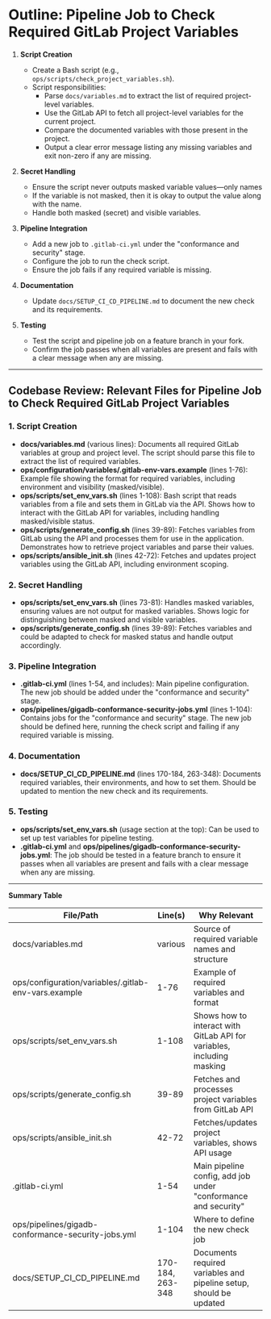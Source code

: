 # Outline: Pipeline Job to Check Required GitLab Project Variables

1. **Script Creation**
   - Create a Bash script (e.g., `ops/scripts/check_project_variables.sh`).
   - Script responsibilities:
     - Parse `docs/variables.md` to extract the list of required project-level variables.
     - Use the GitLab API to fetch all project-level variables for the current project.
     - Compare the documented variables with those present in the project.
     - Output a clear error message listing any missing variables and exit non-zero if any are missing.

2. **Secret Handling**
   - Ensure the script never outputs masked variable values—only names
   - If the variable is not masked, then it is okay to output the value along with the name.
   - Handle both masked (secret) and visible variables.

3. **Pipeline Integration**
   - Add a new job to `.gitlab-ci.yml` under the "conformance and security" stage.
   - Configure the job to run the check script.
   - Ensure the job fails if any required variable is missing.

4. **Documentation**
   - Update `docs/SETUP_CI_CD_PIPELINE.md` to document the new check and its requirements.

5. **Testing**
   - Test the script and pipeline job on a feature branch in your fork.
   - Confirm the job passes when all variables are present and fails with a clear message when any are missing.

---

## Codebase Review: Relevant Files for Pipeline Job to Check Required GitLab Project Variables

### 1. Script Creation
- **docs/variables.md** (various lines): Documents all required GitLab variables at group and project level. The script should parse this file to extract the list of required variables.
- **ops/configuration/variables/.gitlab-env-vars.example** (lines 1-76): Example file showing the format for required variables, including environment and visibility (masked/visible).
- **ops/scripts/set_env_vars.sh** (lines 1-108): Bash script that reads variables from a file and sets them in GitLab via the API. Shows how to interact with the GitLab API for variables, including handling masked/visible status.
- **ops/scripts/generate_config.sh** (lines 39-89): Fetches variables from GitLab using the API and processes them for use in the application. Demonstrates how to retrieve project variables and parse their values.
- **ops/scripts/ansible_init.sh** (lines 42-72): Fetches and updates project variables using the GitLab API, including environment scoping.

### 2. Secret Handling
- **ops/scripts/set_env_vars.sh** (lines 73-81): Handles masked variables, ensuring values are not output for masked variables. Shows logic for distinguishing between masked and visible variables.
- **ops/scripts/generate_config.sh** (lines 39-89): Fetches variables and could be adapted to check for masked status and handle output accordingly.

### 3. Pipeline Integration
- **.gitlab-ci.yml** (lines 1-54, and includes): Main pipeline configuration. The new job should be added under the "conformance and security" stage.
- **ops/pipelines/gigadb-conformance-security-jobs.yml** (lines 1-104): Contains jobs for the "conformance and security" stage. The new job should be defined here, running the check script and failing if any required variable is missing.

### 4. Documentation
- **docs/SETUP_CI_CD_PIPELINE.md** (lines 170-184, 263-348): Documents required variables, their environments, and how to set them. Should be updated to mention the new check and its requirements.

### 5. Testing
- **ops/scripts/set_env_vars.sh** (usage section at the top): Can be used to set up test variables for pipeline testing.
- **.gitlab-ci.yml** and **ops/pipelines/gigadb-conformance-security-jobs.yml**: The job should be tested in a feature branch to ensure it passes when all variables are present and fails with a clear message when any are missing.

---

**Summary Table**

| File/Path                                         | Line(s)      | Why Relevant                                                                 |
|---------------------------------------------------|--------------|-------------------------------------------------------------------------------|
| docs/variables.md                                | various      | Source of required variable names and structure                               |
| ops/configuration/variables/.gitlab-env-vars.example | 1-76         | Example of required variables and format                                      |
| ops/scripts/set_env_vars.sh                      | 1-108        | Shows how to interact with GitLab API for variables, including masking        |
| ops/scripts/generate_config.sh                   | 39-89        | Fetches and processes project variables from GitLab API                       |
| ops/scripts/ansible_init.sh                      | 42-72        | Fetches/updates project variables, shows API usage                            |
| .gitlab-ci.yml                                   | 1-54         | Main pipeline config, add job under "conformance and security"                |
| ops/pipelines/gigadb-conformance-security-jobs.yml| 1-104        | Where to define the new check job                                             |
| docs/SETUP_CI_CD_PIPELINE.md                     | 170-184, 263-348 | Documents required variables and pipeline setup, should be updated            |